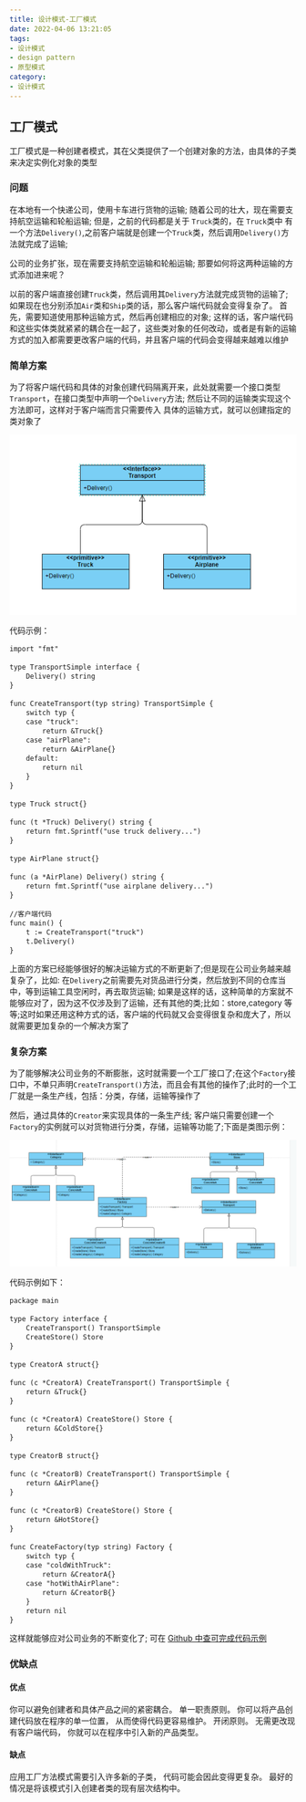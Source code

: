 ```yaml
---
title: 设计模式-工厂模式
date: 2022-04-06 13:21:05
tags:
- 设计模式
- design pattern
- 原型模式
category:
- 设计模式
---
```


## 工厂模式

工厂模式是一种创建者模式，其在父类提供了一个创建对象的方法，由具体的子类来决定实例化对象的类型

### 问题

在本地有一个快递公司，使用卡车进行货物的运输; 随着公司的壮大，现在需要支持航空运输和轮船运输; 但是，之前的代码都是关于 `Truck`类的，在 `Truck`类中
有一个方法`Delivery()`,之前客户端就是创建一个`Truck`类，然后调用`Delivery()`方法就完成了运输;

公司的业务扩张，现在需要支持航空运输和轮船运输; 那要如何将这两种运输的方式添加进来呢？

以前的客户端直接创建`Truck`类，然后调用其`Delivery`方法就完成货物的运输了; 如果现在也分别添加`Air`类和`Ship`类的话，那么客户端代码就会变得复杂了。
首先，需要知道使用那种运输方式，然后再创建相应的对象; 这样的话，客户端代码和这些实体类就紧紧的耦合在一起了，这些类对象的任何改动，或者是有新的运输方式的加入都需要更改客户端的代码，并且客户端的代码会变得越来越难以维护

### 简单方案

为了将客户端代码和具体的对象创建代码隔离开来，此处就需要一个接口类型`Transport`，在接口类型中声明一个`Delivery`方法; 然后让不同的运输类实现这个方法即可，这样对于客户端而言只需要传入
具体的运输方式，就可以创建指定的类对象了

![factory_simple](./设计模式-工厂模式/factory_simple.png)

代码示例：

```
import "fmt"

type TransportSimple interface {
	Delivery() string
}

func CreateTransport(typ string) TransportSimple {
	switch typ {
	case "truck":
		return &Truck{}
	case "airPlane":
		return &AirPlane{}
	default:
		return nil
	}
}

type Truck struct{}

func (t *Truck) Delivery() string {
	return fmt.Sprintf("use truck delivery...")
}

type AirPlane struct{}

func (a *AirPlane) Delivery() string {
	return fmt.Sprintf("use airplane delivery...")
}

//客户端代码
func main() {
	t := CreateTransport("truck")
	t.Delivery()
}

```

上面的方案已经能够很好的解决运输方式的不断更新了;但是现在公司业务越来越复杂了，比如: 在`Delivery`之前需要先对货品进行分类，然后放到不同的仓库当中，等到运输工具空闲时，再去取货运输;
如果是这样的话，这种简单的方案就不能够应对了，因为这不仅涉及到了运输，还有其他的类;比如：store,category 等等;这时如果还用这种方式的话，客户端的代码就又会变得很复杂和庞大了，所以就需要更加复杂的一个解决方案了

### 复杂方案

为了能够解决公司业务的不断膨胀，这时就需要一个工厂接口了;在这个`Factory`接口中，不单只声明`CreateTransport()`方法，而且会有其他的操作了;此时的一个工厂就是一条生产线，包括：分类，存储，运输等操作了

然后，通过具体的`Creator`来实现具体的一条生产线; 客户端只需要创建一个`Factory`的实例就可以对货物进行分类，存储，运输等功能了;下面是类图示例：

![factory_complex](./设计模式-工厂模式/fac_complex.png)

代码示例如下：

```
package main

type Factory interface {
	CreateTransport() TransportSimple
	CreateStore() Store
}

type CreatorA struct{}

func (c *CreatorA) CreateTransport() TransportSimple {
	return &Truck{}
}

func (c *CreatorA) CreateStore() Store {
	return &ColdStore{}
}

type CreatorB struct{}

func (c *CreatorB) CreateTransport() TransportSimple {
	return &AirPlane{}
}

func (c *CreatorB) CreateStore() Store {
	return &HotStore{}
}

func CreateFactory(typ string) Factory {
	switch typ {
	case "coldWithTruck":
		return &CreatorA{}
	case "hotWithAirPlane":
		return &CreatorB{}
	}
	return nil
}

```

这样就能够应对公司业务的不断变化了; 可在 [Github 中查可完成代码示例](https://github.com/bad2cat/programming-essence/tree/main/designPattern/%E5%B7%A5%E5%8E%82%E6%A8%A1%E5%BC%8F)

### 优缺点

#### 优点

 你可以避免创建者和具体产品之间的紧密耦合。
 单一职责原则。 你可以将产品创建代码放在程序的单一位置， 从而使得代码更容易维护。
 开闭原则。 无需更改现有客户端代码， 你就可以在程序中引入新的产品类型。

#### 缺点

应用工厂方法模式需要引入许多新的子类， 代码可能会因此变得更复杂。 最好的情况是将该模式引入创建者类的现有层次结构中。